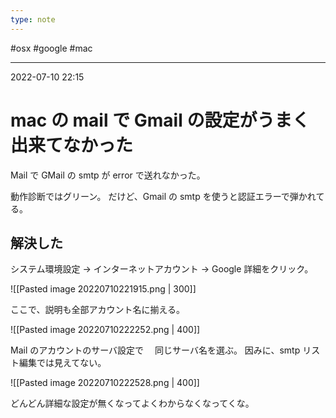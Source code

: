 ```yaml
---
type: note
---
```


#osx #google #mac 

---
2022-07-10  22:15

# mac の mail で Gmail の設定がうまく出来てなかった

Mail で GMail の smtp が error で送れなかった。

動作診断ではグリーン。
だけど、Gmail の smtp を使うと認証エラーで弾かれてる。

## 解決した
システム環境設定 -> インターネットアカウント -> Google
詳細をクリック。

![[Pasted image 20220710221915.png | 300]]

ここで、説明も全部アカウント名に揃える。


![[Pasted image 20220710222252.png | 400]]

Mail のアカウントのサーバ設定で 　同じサーバ名を選ぶ。
因みに、smtp リスト編集では見えてない。

![[Pasted image 20220710222528.png | 400]]

どんどん詳細な設定が無くなってよくわからなくなってくな。

